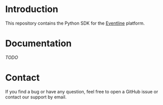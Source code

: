 # Introduction

This repository contains the Python SDK for the
[Eventline](https://www.exograd.com/products/eventline) platform.

# Documentation
*TODO*

# Contact
If you find a bug or have any question, feel free to open a GitHub issue or
contact our support by email.
